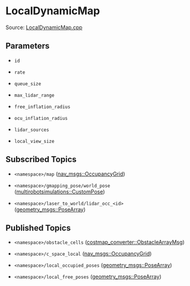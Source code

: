 # LocalDynamicMap

Source: [LocalDynamicMap.cpp](../../src/multirobotexploration/source/map/LocalDynamicMap.cpp)

## Parameters

* ```id```

* ```rate```

* ```queue_size```

* ```max_lidar_range```

* ```free_inflation_radius```

* ```ocu_inflation_radius```

* ```lidar_sources```

* ```local_view_size```

## Subscribed Topics

* ```<namespace>/map``` ([nav_msgs::OccupancyGrid](https://docs.ros.org/en/api/nav_msgs/html/msg/OccupancyGrid.html))

* ```<namespace>/gmapping_pose/world_pose``` ([multirobotsimulations::CustomPose](../../src/multirobotsimulations/msg/CustomPose.msg))

* ```<namespace>/laser_to_world/lidar_occ_<id>``` ([geometry_msgs::PoseArray](ttps://docs.ros.org/en/api/geometry_msgs/html/msg/PoseArray.html))

## Published Topics

* ```<namespace>/obstacle_cells``` ([costmap_converter::ObstacleArrayMsg](ttps://docs.ros.org/en/api/costmap_converter/html/msg/ObstacleArrayMsg.html))

* ```<namespace>/c_space_local``` ([nav_msgs::OccupancyGrid](ttps://docs.ros.org/en/api/nav_msgs/html/msg/OccupancyGrid.html))

* ```<namespace>/local_occupied_poses``` ([geometry_msgs::PoseArray](ttps://docs.ros.org/en/api/nav_msgs/html/msg/OccupancyGrid.html))

* ```<namespace>/local_free_poses``` ([geometry_msgs::PoseArray](ttps://docs.ros.org/en/api/nav_msgs/html/msg/OccupancyGrid.html))

<!-- ## Published Transforms

* ```odom``` -->
